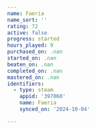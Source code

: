 ```yaml
---
name: Faeria
name_sort: ''
rating: 72
active: false
progress: started
hours_played: 9
purchased_on: .nan
started_on: .nan
beaten_on: .nan
completed_on: .nan
mastered_on: .nan
identifiers:
  - type: steam
    appid: '397060'
    name: Faeria
    synced_on: '2024-10-04'

---
```


